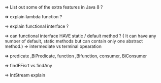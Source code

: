  => List out some of the extra features  in Java 8 ?
 
 => explain lambda function ?
 
 => explain functional interface ?

 => can functional interface HAVE static / default method  ?
 ( It can have any number of default, static methods but can contain only one abstract method.)
 => intermediate vs terminal opearation

=> predicate ,BiPredicate, function ,Bifunction, consumer, BiConsumer 
 
=> findFFisrt vs findAny 

 => IntStream  explain
